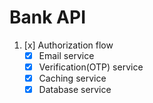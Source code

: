 # Bank API

1. [x] Authorization flow
   - [x] Email service
   - [x] Verification(OTP) service
   - [x] Caching service
   - [x] Database service

